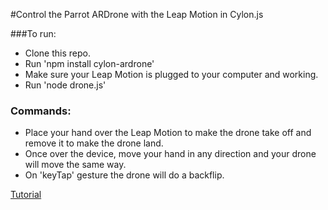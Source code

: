 #Control the Parrot ARDrone with the Leap Motion in Cylon.js

###To run:
* Clone this repo.
* Run 'npm install cylon-ardrone'
* Make sure your Leap Motion is plugged to your computer and working.
* Run 'node drone.js'

### Commands:
* Place your hand over the Leap Motion to make the drone take off and remove it to make the drone land.
* Once over the device, move your hand in any direction and your drone will move the same way.
* On 'keyTap' gesture the drone will do a backflip.

[Tutorial](https://charliegerard.wordpress.com/2015/01/20/drone-leap-motion-cylon-js/)

